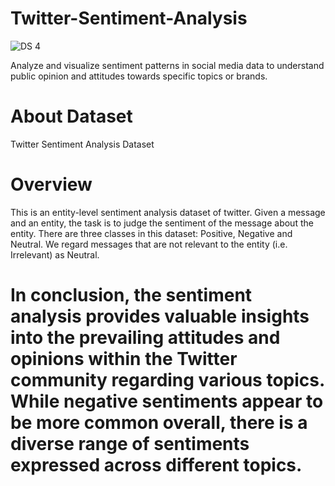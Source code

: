 # Twitter-Sentiment-Analysis

![DS 4](https://github.com/user-attachments/assets/86f15a2d-8ca1-4eaa-a2a7-8be31f7316f8)

Analyze and visualize sentiment patterns in social media data to understand public opinion and attitudes towards specific topics or brands.

# About Dataset
Twitter Sentiment Analysis Dataset

# Overview
This is an entity-level sentiment analysis dataset of twitter. Given a message and an entity, the task is to judge the sentiment of the message about the entity. There are three classes in this dataset: Positive, Negative and Neutral. We regard messages that are not relevant to the entity (i.e. Irrelevant) as Neutral.

# In conclusion, the sentiment analysis provides valuable insights into the prevailing attitudes and opinions within the Twitter community regarding various topics. While negative sentiments appear to be more common overall, there is a diverse range of sentiments expressed across different topics.
